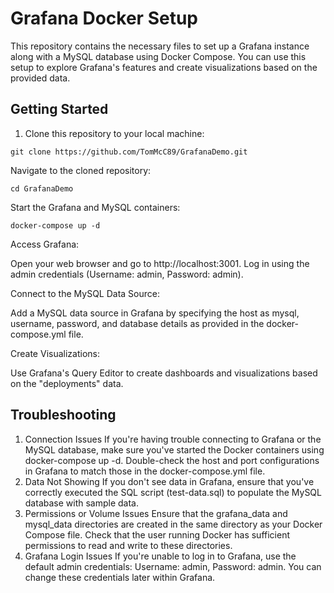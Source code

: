 # Grafana Docker Setup

This repository contains the necessary files to set up a Grafana instance along with a MySQL database using Docker Compose. You can use this setup to explore Grafana's features and create visualizations based on the provided data.

## Getting Started

1. Clone this repository to your local machine:

`git clone https://github.com/TomMcC89/GrafanaDemo.git`

Navigate to the cloned repository:

`cd GrafanaDemo`

Start the Grafana and MySQL containers:

`docker-compose up -d`

Access Grafana:

Open your web browser and go to http://localhost:3001.
Log in using the admin credentials (Username: admin, Password: admin).

Connect to the MySQL Data Source:

Add a MySQL data source in Grafana by specifying the host as mysql, username, password, and database details as provided in the docker-compose.yml file.

Create Visualizations:

Use Grafana's Query Editor to create dashboards and visualizations based on the "deployments" data.


## Troubleshooting
1. Connection Issues
If you're having trouble connecting to Grafana or the MySQL database, make sure you've started the Docker containers using docker-compose up -d.
Double-check the host and port configurations in Grafana to match those in the docker-compose.yml file.
2. Data Not Showing
If you don't see data in Grafana, ensure that you've correctly executed the SQL script (test-data.sql) to populate the MySQL database with sample data.
3. Permissions or Volume Issues
Ensure that the grafana_data and mysql_data directories are created in the same directory as your Docker Compose file.
Check that the user running Docker has sufficient permissions to read and write to these directories.
4. Grafana Login Issues
If you're unable to log in to Grafana, use the default admin credentials: Username: admin, Password: admin.
You can change these credentials later within Grafana.